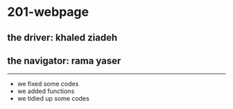 # 201-webpage


## the driver: khaled ziadeh
## the navigator: rama yaser
___________________________________________

- we fixed some codes
- we added functions 
- we tidied up some codes 